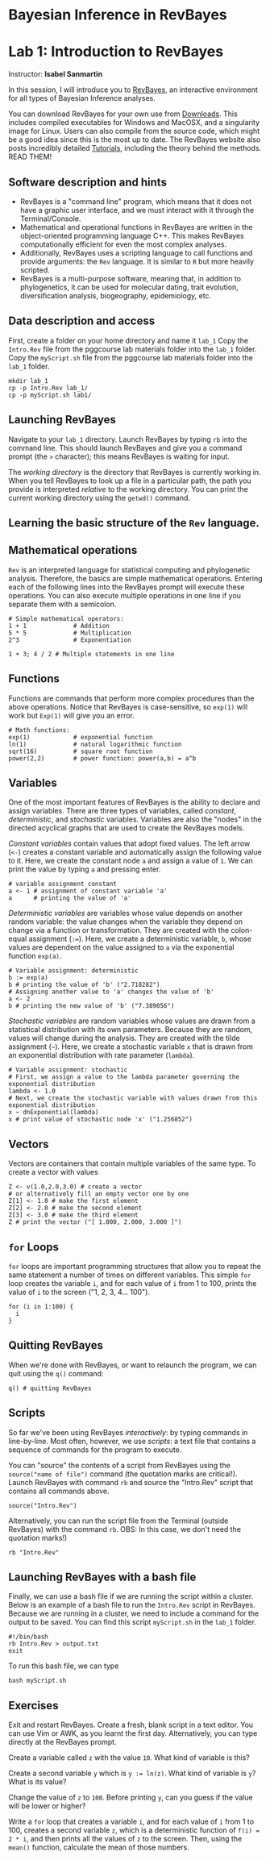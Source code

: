 # Bayesian Inference in RevBayes
# Lab 1: Introduction to RevBayes


Instructor: **Isabel Sanmartin**

In this session, I will introduce you to [RevBayes](https://revbayes.github.io), an interactive environment for all types of Bayesian Inference analyses.

You can download RevBayes for your own use from [Downloads](https://revbayes.github.io/download). This includes compiled executables for Windows and MacOSX, and a singularity image for Linux. Users can also compile from the source code, which might be a good idea since this is the most up to date.
The RevBayes website also posts incredibly detailed [Tutorials](https://revbayes.github.io/tutorials/), including the theory behind the methods. READ THEM!

## Software description and hints

* RevBayes is a "command line" program, which means that it does not have a graphic user interface, and we must interact with it through the Terminal/Console.
* Mathematical and operational functions in RevBayes are written in the object-oriented programming language C++. This makes RevBayes computationally efficient for even the most complex analyses.
* Additionally, RevBayes uses a scripting language to call functions and provide arguments: the `Rev` language. It is similar to `R` but more heavily scripted.
* RevBayes is a multi-purpose software, meaning that, in addition to phylogenetics, it can be used for molecular dating, trait evolution, diversification analysis, biogeography, epidemiology, etc.


## Data description and access

First, create a folder on your home directory and name it `lab_1`
Copy the `Intro.Rev` file from the pggcourse lab materials folder into the `lab_1` folder. 
Copy the `myScript.sh` file from the pggcourse lab materials folder into the `lab_1` folder.
 
```
mkdir lab_1
cp -p Intro.Rev lab_1/
cp -p myScript.sh lab1/
```


## Launching RevBayes
Navigate to your `lab_1` directory. Launch RevBayes by typing `rb` into the command line. This should launch RevBayes and give you a command prompt (the `>` character); this means RevBayes is waiting for input.

The _working directory_ is the directory that RevBayes is currently working in. When you tell RevBayes to look up a file in a particular path, the path you provide is interpreted _relative_ to the working directory. You can print the current working directory using the `getwd()` command.


## Learning the basic structure of the `Rev` language.

## Mathematical operations
`Rev` is an interpreted language for statistical computing and phylogenetic analysis. Therefore, the basics are simple mathematical operations. Entering each of the following lines into the RevBayes prompt will execute these operations. You can also execute multiple operations in one line if you separate them with a semicolon.

```
# Simple mathematical operators:
1 + 1             # Addition
5 * 5             # Multiplication
2^3               # Exponentiation

1 + 3; 4 / 2 # Multiple statements in one line
```

## Functions

Functions are commands that perform more complex procedures than the above operations. Notice that RevBayes is case-sensitive, so `exp(1)` will work but `Exp(1)` will give you an error.
```
# Math functions:
exp(1)            # exponential function
ln(1)             # natural logarithmic function
sqrt(16)          # square root function
power(2,2)        # power function: power(a,b) = a^b
```
## Variables
One of the most important features of RevBayes is the ability to declare and assign variables. There are three types of variables, called _constant_, _deterministic_, and _stochastic_ variables. Variables are also the "nodes" in the directed acyclical graphs that are used to create the RevBayes models.

_Constant variables_ contain values that adopt fixed values. The left arrow (`<-`) creates a constant variable and automatically assign the following value to it. Here, we create the constant node `a` and assign a value of `1`. We can print the value by typing `a` and pressing enter.

```
# variable assignment constant
a <- 1 # assignment of constant variable 'a'
a      # printing the value of 'a'
```

_Deterministic variables_  are variables whose value depends on another random variable: the value changes when the variable they depend on change via a function or transformation. They are created with the colon-equal assignment (`:=`). Here, we create a deterministic variable, `b`, whose values are dependent on the value assigned to `a` via the exponential function `exp(a)`.

```
# Variable assignment: deterministic
b := exp(a)
b # printing the value of 'b' ("2.718282")
# Assigning another value to 'a' changes the value of 'b'
a <- 2
b # printing the new value of 'b' ("7.389056")
```

_Stochastic variables_ are random variables whose values are drawn from a statistical distribution with its own parameters. Because they are random, values will change during the analysis. They are created with the tilde assignment (`~`). Here, we create a stochastic variable `x` that is drawn from an exponential distribution with rate parameter (`lambda`).

```
# Variable assignment: stochastic
# First, we assign a value to the lambda parameter governing the exponential distribution
lambda <- 1.0
# Next, we create the stochastic variable with values drawn from this exponential distribution
x ~ dnExponential(lambda)
x # print value of stochastic node 'x' ("1.256852") 
```

## Vectors

Vectors are containers that contain multiple variables of the same type. To create a vector with values

```
Z <- v(1.0,2.0,3.0) # create a vector
# or alternatively fill an empty vector one by one
Z[1] <- 1.0 # make the first element
Z[2] <- 2.0 # make the second element
Z[3] <- 3.0 # make the third element
Z # print the vector ("[ 1.000, 2.000, 3.000 ]")
```

## `for` Loops
`for` loops are important programming structures that allow you to repeat the same statement a number of times on different variables. This simple `for` loop creates the variable `i`, and for each value of `i` from 1 to 100, prints the value of `i` to the screen ("1, 2, 3, 4... 100").

```
for (i in 1:100) {
  i
}
```

## Quitting RevBayes
When we're done with RevBayes, or want to relaunch the program, we can quit using the `q()` command:

```
q() # quitting RevBayes

```

## Scripts

So far we've been using RevBayes *interactively*: by typing commands in line-by-line. Most often, however, we use *scripts*: a text file that contains a sequence of commands for the program to execute.

You can "source" the contents of a script from RevBayes using the `source("name of file")` command (the quotation marks are critical!). Launch RevBayes with command  `rb` and source the "Intro.Rev" script that contains all commands above.

```
source("Intro.Rev")
```

Alternatively, you can run the script file from the Terminal (outside RevBayes) with the command `rb`. OBS: In this case, we don't need the quotation marks!)

```
rb "Intro.Rev"
```

## Launching RevBayes with a bash file

Finally, we can use a bash file if we are running the script within a cluster. Below is an example of a bash file to run the `Intro.Rev` script in RevBayes. Because we are running in a cluster, we need to include a command for the output to be saved. You can find this script `myScript.sh` in the `lab_1` folder.

```
#!/bin/bash
rb Intro.Rev > output.txt
exit
```
To run this bash file, we can type

```
bash myScript.sh
```

## Exercises

Exit and restart RevBayes. Create a fresh, blank script in a text editor. You can use Vim or AWK, as you learnt the first day. Alternatively, you can type directly at the RevBayes prompt.

Create a variable called `z` with the value `10`. What kind of variable is this?

Create a second variable `y` which is `y := ln(z)`. What kind of variable is `y`? What is its value?

Change the value of `z` to `100`. Before printing `y`, can you guess if the value will be lower or higher?

Write a `for` loop that creates  a variable `i`, and for each value of `i` from 1 to 100, creates a second variable `z`, which is a deterministic function of `f(i) = 2 * i`, and then prints all the values of `z` to the screen. Then, using the `mean()` function, calculate the mean of those numbers.
